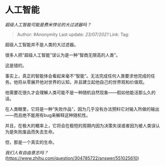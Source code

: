 # 人工智能
*超级人工智能可能是费米悖论的大过滤器吗？*

> Author: #Anonymity
> Last update: *23/07/2021*
> Link:
> Tag:

超级人工智能并不是人类的大过滤器。

很多人把“超级人工智能”误认为是一种“智商无限高的人类”。

这是错的。

事实上，真正的智能体会看起来毫不“智能”。无法完成任何人类要求他完成的任务。他将从零展开他对世界的认知，并且建立起他自己的世界观和价值观。

他需要花很久才会理解人类可能不是一种随机自然现象——假如他能活那么久的话。

在人类眼里，它将是一种“失败作品”，因为几乎没有办法预料它对输入所做的输出——而且绝不能用有bug来解释这种随机性。

并且，在极大的概率上，它将会在极短的周期内因为决策失误或者因为被人类误认为是失败废品而失去生命。

但，那是一个真实的生命。

*我们人有自由意志吗？*(https://www.zhihu.com/question/304785722/answer/551025610)
